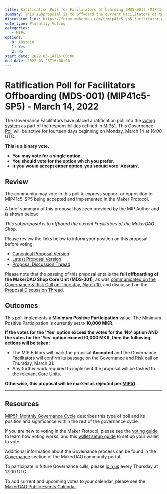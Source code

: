 ```yaml
---
title: Ratification Poll for Facilitators Offboarding (MDS-001) (MIP41c5-SP5) - March 14, 2022
summary: This subproposal is to offboard the current Facilitators of the MakerDAO Shop.
discussion_link: https://forum.makerdao.com/t/mip41c5-sp5-facilitator-offboarding/13005
vote_type: Plurality Voting
categories:
   - MIPs
options:
   0: Abstain
   1: Yes
   2: No
start_date: 2022-03-14T16:00:00
end_date: 2022-03-28T16:00:00
---
```

# Ratification Poll for Facilitators Offboarding (MDS-001) (MIP41c5-SP5) - March 14, 2022

The Governance Facilitators have placed a ratification poll into the [voting system](https://vote.makerdao.com/polling) as part of the responsibilities defined in [MIP51](https://mips.makerdao.com/mips/details/MIP51). This Governance [Poll](https://community-development.makerdao.com/en/learn/governance/on-chain-gov) will be active for fourteen days beginning on Monday, March 14 at 16:00 UTC.

**This is a binary vote.** 
- **You may vote for a single option.** 
- **You should vote for the option which you prefer.**
- **If you would accept either option, you should vote 'Abstain'.**

## Review

The community may vote in this poll to express support or opposition to MIP41c5-SP5 being accepted and implemented in the Maker Protocol.

A brief summary of this proposal has been provided by the MIP Author and is shown below:

*This subproposal is to offboard the current Facilitators of the MakerDAO Shop.*

Please review the links below to inform your position on this proposal before voting.
* [Canonical Proposal Version](https://github.com/makerdao/mips/blob/036c6b09ad0075bb7ed8c12ebab7e5a5c5cc3567/MIP41/MIP41c5-Subproposals/MIP41c5-SP5.md)
* [Latest Proposal Version](https://mips.makerdao.com/mips/details/MIP41c5SP5)
* [Proposal Discussion Thread](https://forum.makerdao.com/t/mip41c5-sp5-facilitator-offboarding/13005)

Please note that the passing of this proposal entails the **full offboarding of the MakerDAO Shop Core Unit (MDS-001)**, as was [communicated on the Governance & Risk Call on Thursday, March 10](https://youtu.be/GIa-7PnBfeA?t=346), and discussed on the [Proposal Discussion Thread](https://forum.makerdao.com/t/mip41c5-sp5-facilitator-offboarding/13005).

## Outcomes

This poll implements a **Minimum Positive Participation** value. The Minimum Positive Participation is currently set to **10,000 MKR**.

**If the votes for the 'Yes' option exceed the votes for the 'No' option AND the votes for the 'Yes' option exceed 10,000 MKR, then the following actions will be taken:**
* The MIP Editors will mark the proposal **Accepted** and the Governance Facilitators will confirm its passage on the Governance and Risk call on Thursday, March 31. 
* Any further work required to implement the proposal will be tasked to the relevant [Core Units](https://mips.makerdao.com/mips/details/MIP38#mip38c2-core-unit-state).

**Otherwise, this proposal will be marked as rejected per [MIP51](https://mips.makerdao.com/mips/details/MIP51#mip51c2-ratification-poll).**

---

## Resources

[MIP51: Monthly Governance Cycle](https://mips.makerdao.com/mips/details/MIP51) describes this type of poll and its position and significance within the rest of the governance cycle.

If you are new to voting in the Maker Protocol, please see the [voting guide](https://community-development.makerdao.com/en/learn/governance/how-voting-works/) to learn how voting works, and this [wallet setup guide](https://community-development.makerdao.com/en/learn/governance/voting-setup/) to set up your wallet to vote.

Additional information about the Governance process can be found in the [Governance](https://community-development.makerdao.com/en/learn/governance) section of the MakerDAO community portal.

To participate in future Governance calls, please [join us](https://github.com/makerdao/community/tree/master/governance/governance-and-risk-meetings) every Thursday at 17:00 UTC.

To add current and upcoming votes to your calendar, please see the [MakerDAO Public Events Calendar](https://calendar.google.com/calendar/embed?src=makerdao.com_3efhm2ghipksegl009ktniomdk%40group.calendar.google.com&ctz=UTC&mode=week&showCalendars=0&showPrint=0).
